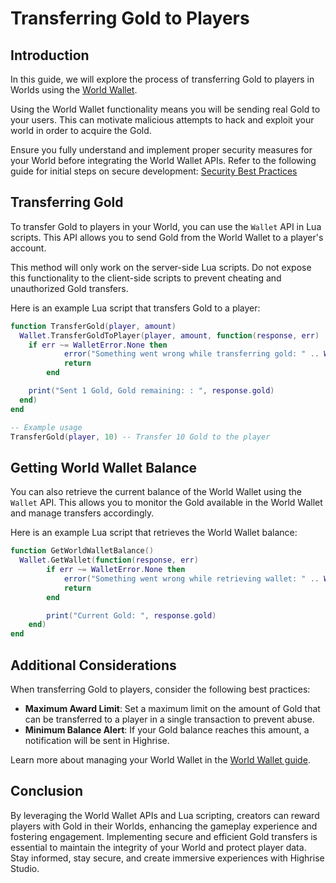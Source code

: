 # Transferring Gold to Players

## Introduction

In this guide, we will explore the process of transferring Gold to players in Worlds using the [World Wallet](https://create.highrise.game/learn/studio/distribute/monetization/world-wallet).

<Note type="warning">
Using the World Wallet functionality means you will be sending real Gold to your users. This can motivate malicious attempts to hack and exploit your world in order to acquire the Gold.

Ensure you fully understand and implement proper security measures for your World before integrating the World Wallet APIs. Refer to the following guide for initial steps on secure development: [Security Best Practices](https://create.highrise.game/learn/studio/create/scripting/lua/best-practices/security)
</Note>

## Transferring Gold

To transfer Gold to players in your World, you can use the `Wallet` API in Lua scripts. This API allows you to send Gold from the World Wallet to a player's account.

<Note type="warning">
This method will only work on the server-side Lua scripts. Do not expose this functionality to the client-side scripts to prevent cheating and unauthorized Gold transfers.
</Note>

Here is an example Lua script that transfers Gold to a player:

```lua
function TransferGold(player, amount)
  Wallet.TransferGoldToPlayer(player, amount, function(response, err)
    if err ~= WalletError.None then
			error("Something went wrong while transferring gold: " .. WalletError[err])
			return
		end

    print("Sent 1 Gold, Gold remaining: : ", response.gold)
  end)
end

-- Example usage
TransferGold(player, 10) -- Transfer 10 Gold to the player
```

## Getting World Wallet Balance

You can also retrieve the current balance of the World Wallet using the `Wallet` API. This allows you to monitor the Gold available in the World Wallet and manage transfers accordingly.

Here is an example Lua script that retrieves the World Wallet balance:

```lua
function GetWorldWalletBalance()
  Wallet.GetWallet(function(response, err)
		if err ~= WalletError.None then
			error("Something went wrong while retrieving wallet: " .. WalletError[err])
			return
		end

		print("Current Gold: ", response.gold)
	end)
end
```

## Additional Considerations

When transferring Gold to players, consider the following best practices:

- **Maximum Award Limit**: Set a maximum limit on the amount of Gold that can be transferred to a player in a single transaction to prevent abuse.
- **Minimum Balance Alert**: If your Gold balance reaches this amount, a notification will be sent in Highrise.

Learn more about managing your World Wallet in the [World Wallet guide](https://create.highrise.game/learn/studio/distribute/monetization/world-wallet).

## Conclusion

By leveraging the World Wallet APIs and Lua scripting, creators can reward players with Gold in their Worlds, enhancing the gameplay experience and fostering engagement. Implementing secure and efficient Gold transfers is essential to maintain the integrity of your World and protect player data. Stay informed, stay secure, and create immersive experiences with Highrise Studio.